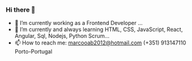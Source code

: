 ### Hi there 👋

- 🔭 I’m currently working as a Frontend Developer ...
- 🌱 I’m currently and always learning HTML, CSS, JavaScript, React, Angular, Sql, Nodejs, Python Scrum...
- 📫 How to reach me: marcooab2012@hotmail.com (+351) 913147110 Porto-Portugal

